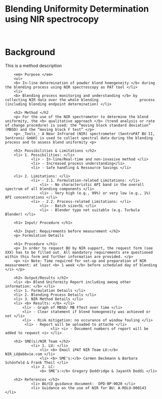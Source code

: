 # Blending Uniformity Determination using NIR spectrocopy

<html lang="en">
	<head>
	     <meta charset="UTF-8">
	     <title> Blend Uniformity Determination using NIR spectroscopy </title>
	</head>
	<body>
		<br>
		<h1> Background </h1>
		<p> This is a method description </p>
	
		<em> Purpose </em>
		<ul>
		<b> In-line determination of powder blend homogeneity </b> during the blending process using NIR spectroscopy as PAT tool </li>
		<li> 
		<b> Blending process monitoring and understanding </b> by collecting NIR data over the whole blending 					process (including blending endpoint determination) </li>

		<h2> Method </h2
		<p> For the use of the NIR spectrometer to determine the blend uniformity, the <b> qualitative approach </b> (trend analysis or rate of change procedure) is used: the “moving block standard deviation” (MBSD) and the “moving block F test” </p>
		<p> _Tools_: A Near Infrared (NIR) spectrometer (SentroPAT BU II, Sentronic GmbH) is used to collect spectral data during the blending process and to assess blend uniformity <p>

		<h2> Possibilities & Limitations </h2>
		<li> 1. Possibilities: </li>
				<li> - In-line/Real-time and non-invasive method </li>
				<li> - Increased process understanding</li>
				<li> - Safe handling & Ressource Savings </li>
				
		<li> 2. Limitations: </li>
				<li> - 2.1. Formulation-related Limitations: </li>
					<li> - No characteristic API band in the overall spectrum of all blending components </li>
					<li> - Very high (e.g., 99%) or very low (e.g., 1%) API concentrations </li>
				<li> - 2.2. Process-related Limitations: </li>
					<li> - Batch size<5L </li>
					<li> - Blender type not suitable (e.g. Turbula Blender) </li>

		<h1> Input/ Procedure </h1>

		<h2> Input: Requirements before measurement </h2>
		<p> Formulation Details
		
		<h1> Procedure </h1>
		<p> In order to request BU by NIR support, the request form (see XXX) has to be filled out. All mandatory requirements are questioned within this form and further information are provided. </p>
		<p> <i> Note: Time required for set-up and preparation of NIR measurement: at least <b> 1 week </b> before scheduled day of blending </i> </p>

		<h2> Output/Results </h2>
		<li> <b> Blend Uniformity Report including among other information: </b> </li>
		<li> 1. Formulation Details </li>
		<li> 2. Blending Process Details </li>
		<li> 3. NIR Method Details </li>
		<li> <b> Results: </b> </li>
			<li> - Graph of MBSD/ MB FTest over time </li>
			<li> - Clear statement if blend homogeneity was achieved or not </li>
			<li> - Risk mitigation: no occurance of window fouling </li>
			 <li> - Report will be uploaded to attache </li>
                         <li> <i> - Document numbers of report will be added to request <i> </li>

		<h2> SME(s)/NIR Team </h2>
				<li> 1. LU: </li>
					<li> <b> Email iPAT NIR Team LU:</b>    NIR_LU@abbvie.com </li>
					<li> <b> SME‘s:</b> Carmen Beckmann & Barbara Schönfeld & Frank Theil </li>
				<li> 2. LC:
					<b> SME’s:</b> Gregory Doddridge & Jayanth Doddi </li>

		<h2> References </h2>
				<li> BU/CU guidance document:  DPD-BP-0020 </li>
				<li> Guidance on the use of NIR for BU: A-RDLU-000143 </li>
</body>
</html>

